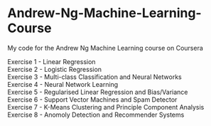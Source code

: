 # Andrew-Ng-Machine-Learning-Course
My code for the Andrew Ng Machine Learning course on Coursera

Exercise 1 - Linear Regression  
Exercise 2 - Logistic Regression  
Exercise 3 - Multi-class Classification and Neural Networks  
Exercise 4 - Neural Network Learning  
Exercise 5 - Regularised Linear Regression and Bias/Variance  
Exercise 6 - Support Vector Machines and Spam Detector  
Exercise 7 - K-Means Clustering and Principle Component Analysis  
Exercise 8 - Anomoly Detection and Recommender Systems
